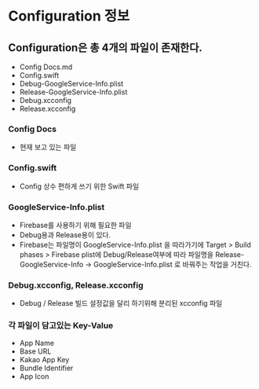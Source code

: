 #  Configuration 정보

## Configuration은 총 4개의 파일이 존재한다.
- Config Docs.md
- Config.swift
- Debug-GoogleService-Info.plist
- Release-GoogleService-Info.plist
- Debug.xcconfig
- Release.xcconfig

### Config Docs
- 현재 보고 있는 파일

### Config.swift
- Config 상수 편하게 쓰기 위한 Swift 파일

### GoogleService-Info.plist
- Firebase를 사용하기 위해 필요한 파일
- Debug용과 Release용이 있다.
- Firebase는 파일명이 GoogleService-Info.plist 을 따라가기에 
  Target > Build phases > Firebase plist에 Debug/Release여부에 따라 
  파일명을 Release-GoogleService-Info -> GoogleService-Info.plist 로 바꿔주는 작업을 거친다.

### Debug.xcconfig, Release.xcconfig
- Debug / Release 빌드 설정값을 달리 하기위해 분리된 xcconfig 파일

### 각 파일이 담고있는 Key-Value
- App Name
- Base URL
- Kakao App Key
- Bundle Identifier
- App Icon
